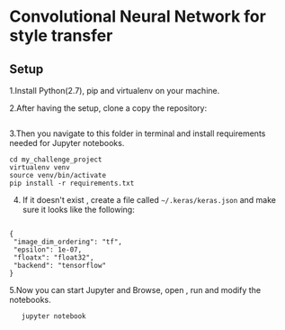 # Convolutional Neural Network for style transfer

## Setup
1.Install Python(2.7), pip and virtualenv on your machine.

2.After having the setup, clone a copy the repository:

```

```

3.Then you navigate to this folder in terminal and install requirements needed for Jupyter notebooks.
  ```
  cd my_challenge_project
  virtualenv venv
  source venv/bin/activate
  pip install -r requirements.txt
  
 ```
 4. If it doesn't exist , create a file called `~/.keras/keras.json` and make sure it looks like the following:
 
   ```
   
{
    "image_dim_ordering": "tf",
    "epsilon": 1e-07,
    "floatx": "float32",
    "backend": "tensorflow"
}

   ```
 
5.Now you can start Jupyter and Browse, open , run and modify the notebooks.

```
   jupyter notebook
   
```

